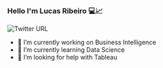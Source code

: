 ### Hello I'm Lucas Ribeiro 💻📈

<!--
**OLucasAlves/OLucasAlves** is a ✨ _special_ ✨ repository because its `README.md` (this file) appears on your GitHub profile.

-->
![Twitter URL](https://img.shields.io/twitter/url?logo=Twitter&logoColor=blue&style=social&url=https%3A%2F%2Ftwitter.com%2FOLucas_Alves)
- 🔭 I’m currently working on Business Intelligence
- 🌱 I’m currently learning Data Science
- 🤔 I’m looking for help with Tableau
